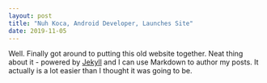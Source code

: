 ```yaml
---
layout: post
title: "Nuh Koca, Android Developer, Launches Site"
date: 2019-11-05
---
```


Well. Finally got around to putting this old website together. Neat thing about it - powered by [Jekyll](http://jekyllrb.com) and I can use Markdown to author my posts. It actually is a lot easier than I thought it was going to be.
